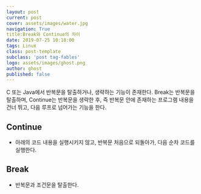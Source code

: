```yaml
---
layout: post
current: post
cover: assets/images/water.jpg
navigation: True
title:Break와 Continue의 차이
date: 2019-07-25 10:18:00
tags: Linux
class: post-template
subclass: 'post tag-fables'
logo: assets/images/ghost.png
author: ghost
published: false
---
```

C 또는 Java에서 반복문을 탈출하거나, 생략하는 기능이 존재한다.
Break는 반복문을 탈출하며, Continue는 반복문을 생략한 후, 즉 반복문 안에 존재하는 프로그램 내용을 건너 뛰고, 다음 루프로 넘어가는 기능을 한다.

## Continue
- 아래의 코드 내용을 실행시키지 않고, 반복문 처음으로 되돌아가, 다음 순차 코드를 실행한다.

## Break
- 반복문과 조건문을 탈출한다.

